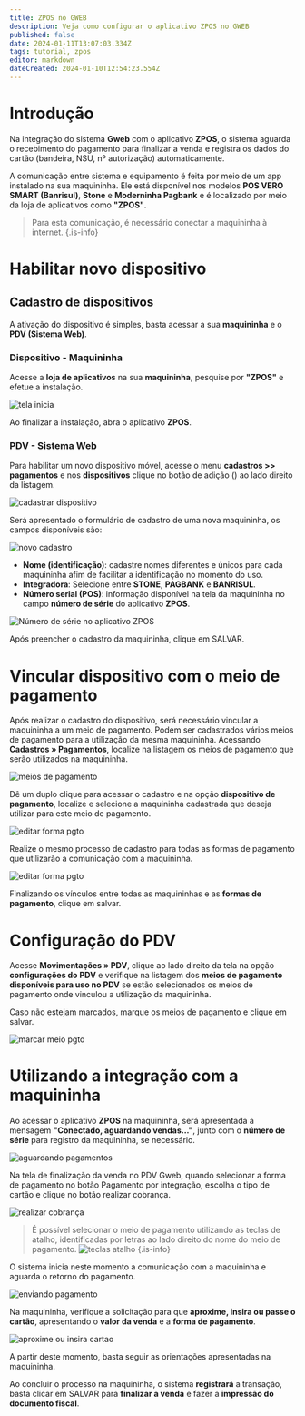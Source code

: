 ```yaml
---
title: ZPOS no GWEB
description: Veja como configurar o aplicativo ZPOS no GWEB
published: false
date: 2024-01-11T13:07:03.334Z
tags: tutorial, zpos
editor: markdown
dateCreated: 2024-01-10T12:54:23.554Z
---
```


# Introdução

Na integração do sistema **Gweb** com o aplicativo **ZPOS**, o sistema aguarda o recebimento do pagamento para finalizar a venda e registra os dados do cartão (bandeira, NSU, nº autorização) automaticamente. 

A comunicação entre sistema e equipamento é feita por meio de um app instalado na sua maquininha. Ele está disponível nos modelos **POS VERO SMART (Banrisul)**, **Stone** e **Moderninha Pagbank** e é localizado por meio da loja de aplicativos como **"ZPOS"**. 

>Para esta comunicação, é necessário conectar a maquininha à internet.
{.is-info}

# Habilitar novo dispositivo

## Cadastro de dispositivos

A ativação do dispositivo é simples, basta acessar a sua **maquininha** e o **PDV (Sistema Web)**.

### Dispositivo - Maquininha

Acesse a **loja de aplicativos** na sua **maquininha**, pesquise por **"ZPOS"** e efetue a instalação.

![tela inicia](/config/ferramentas/inicial3.png)

Ao finalizar a instalação, abra o aplicativo **ZPOS**.

### PDV - Sistema Web

Para habilitar um novo dispositivo móvel, acesse o menu **cadastros >> pagamentos** e nos **dispositivos** clique no botão de adição (<em class="mdi mdi-plus-circle"></em>) ao lado direito da listagem.

![cadastrar dispositivo](/config/ferramentas/cad-dispositivo01.png)

Será apresentado o formulário de cadastro de uma nova maquininha, os campos disponíveis são:

![novo cadastro](/config/ferramentas/cad-dispositivo02.png)

- **Nome (identificação)**: cadastre nomes diferentes e únicos para cada maquininha afim de facilitar a identificação no momento do uso.
- **Integradora**: Selecione entre **STONE**, **PAGBANK** e **BANRISUL**.
- **Número serial (POS)**: informação disponível na tela da maquininha no campo **número de série** do aplicativo **ZPOS**.

![Número de série no aplicativo ZPOS](/config/ferramentas/numero_serie.png)

Após preencher o cadastro da maquininha, clique em <span class="mat-button">SALVAR</span>.

# Vincular dispositivo com o meio de pagamento

Após realizar o cadastro do dispositivo, será necessário vincular a maquininha a um meio de pagamento. Podem ser cadastrados vários meios de pagamento para a utilização da mesma maquininha.
Acessando **Cadastros » Pagamentos**, localize na listagem os meios de pagamento que serão utilizados na maquininha.

![meios de pagamento](/config/ferramentas/meio-pgto01.png)

Dê um duplo clique para acessar o cadastro e na opção **dispositivo de pagamento**, localize e selecione a maquininha cadastrada que deseja utilizar para este meio de pagamento.

![editar forma pgto](/config/ferramentas/form-pgto01.png)

Realize o mesmo processo de cadastro para todas as formas de pagamento que utilizarão a comunicação com a maquininha.

![editar forma pgto](/config/ferramentas/form-pgto02png.png)

Finalizando os vínculos entre todas as maquininhas e as **formas de pagamento**, clique em <span class="mat-button mat-accent">salvar</span>.

# Configuração do PDV

Acesse **Movimentações » PDV**, clique ao lado direito da tela na opção **configurações do PDV** e verifique na listagem dos **meios de pagamento disponíveis para uso no PDV** se estão selecionados os meios de pagamento onde vinculou a utilização da maquininha.

Caso não estejam marcados, marque os meios de pagamento e clique em <span class="mat-button mat-accent">salvar</span>.

![marcar meio pgto](/config/ferramentas/marcar-meio-pgto.png)

# Utilizando a integração com a maquininha

Ao acessar o aplicativo **ZPOS** na maquininha, será apresentada a mensagem **"Conectado, aguardando vendas..."**, junto com o **número de série** para registro da maquininha, se necessário.

![aguardando pagamentos](/config/ferramentas/aguardando-pgto3.png)

Na tela de finalização da venda no PDV Gweb, quando selecionar a forma de pagamento no botão <span class="mat-button"><em class= "mdi mdi-cash" ></em> Pagamento por integração</span>, escolha o tipo de cartão e clique no botão <span class="mat-button mdi ">realizar cobrança</span>.

![realizar cobrança](/config/ferramentas/venda02.png)

> É possível selecionar o meio de pagamento utilizando as teclas de atalho, identificadas por letras ao lado direito do nome do meio de pagamento.
![teclas atalho](/config/ferramentas/venda03.png)
{.is-info}

O sistema inicia neste momento a comunicação com a maquininha e aguarda o retorno do pagamento.

![enviando pagamento](/config/ferramentas/venda04.png)

Na maquininha, verifique a solicitação para que **aproxime, insira ou passe o cartão**, apresentando o **valor da venda** e a **forma de pagamento**.

![aproxime ou insira cartao](/config/ferramentas/inserir-cartao-vero3.png)

A partir deste momento, basta seguir as orientações apresentadas na maquininha. 

Ao concluir o processo na maquininha, o sistema **registrará** a transação, basta clicar em <span class="mat-button mat-accent">SALVAR</span> para **finalizar a venda** e fazer a **impressão do documento fiscal**.
